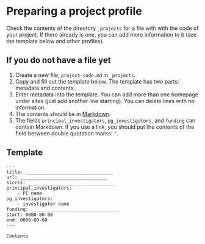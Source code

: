 # Preparing a project profile

Check the contents of the directory `_projects` for a file with with the code of your project. 
If there already is one, you can add more information to it (see the template below and other profiles).

## If you do not have a file yet

1. Create a new file, `project-code.md` in `_projects`.
2. Copy and fill out the template below. The template has two parts: metadata and contents. 
3. Enter metadata into the template.
   You can add more than one homepage under sites (just add another line starting).
   You can delete lines with no information.
4. The contents should be in [Markdown](https://www.markdownguide.org/cheat-sheet/).
5. The fields `principal_investigators`, `pg_investigators`, and `funding` can contain Markdown. 
   If you use a link, you should put the contents of the field between double quotation marks: `"`.

## Template

```
---
title: ________________________________
url: ________________________________
sicris: ________________________________
principal_investigators:
    - PI name
pg_investigators:
    - investigator name
funding: ________________________________
start: 0000-00-00
end: 0000-00-00
---

Contents

```